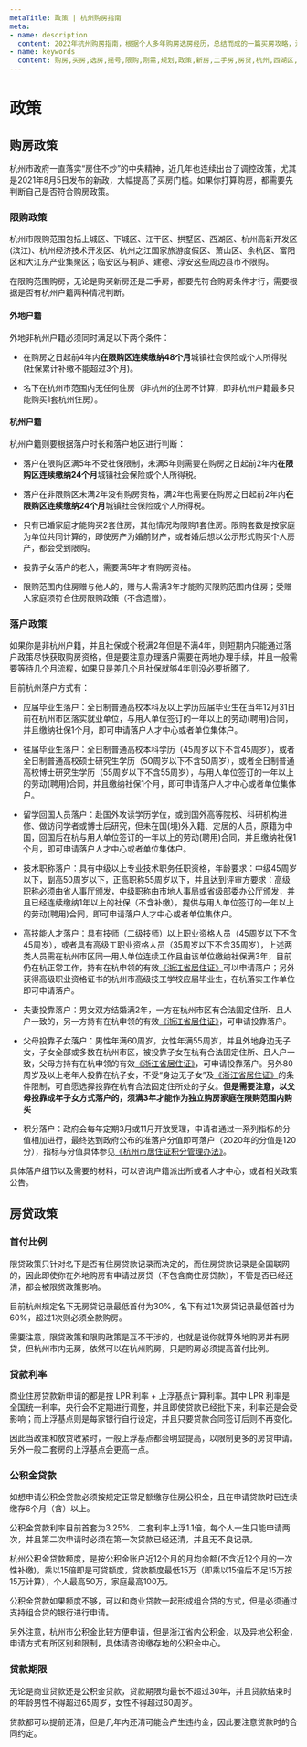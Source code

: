 ```yaml
---
metaTitle: 政策 | 杭州购房指南
meta:
- name: description
  content: 2022年杭州购房指南，根据个人多年购房选房经历，总结而成的一篇买房攻略，涉及新房摇号和二手房选择，包含大量杭州城市规划资料。
- name: keywords
  content: 购房,买房,选房,摇号,限购,刚需,规划,政策,新房,二手房,房贷,杭州,西湖区,拱墅,余杭,未来科技城,良渚,钱江世纪城,运河新城
---
```


# 政策

## 购房政策

杭州市政府一直落实“房住不炒”的中央精神，近几年也连续出台了调控政策，尤其是2021年8月5日发布的新政，大幅提高了买房门槛。如果你打算购房，都需要先判断自己是否符合购房政策。

### 限购政策

杭州市限购范围包括上城区、下城区、江干区、拱墅区、西湖区、杭州高新开发区(滨江)、杭州经济技术开发区、杭州之江国家旅游度假区、萧山区、余杭区、富阳区和大江东产业集聚区；临安区与桐庐、建德、淳安这些周边县市不限购。

在限购范围购房，无论是购买新房还是二手房，都要先符合购房条件才行，需要根据是否有杭州户籍两种情况判断。

#### 外地户籍

外地非杭州户籍必须同时满足以下两个条件：

- 在购房之日起前4年内**在限购区连续缴纳48个月**城镇社会保险或个人所得税(社保累计补缴不能超过3个月)。

- 名下在杭州市范围内无任何住房（非杭州的住房不计算，即非杭州户籍最多只能购买1套杭州住房）。

#### 杭州户籍

杭州户籍则要根据落户时长和落户地区进行判断：

- 落户在限购区满5年不受社保限制，未满5年则需要在购房之日起前2年内**在限购区连续缴纳24个月**城镇社会保险或个人所得税。

- 落户在非限购区未满2年没有购房资格，满2年也需要在购房之日起前2年内**在限购区连续缴纳24个月**城镇社会保险或个人所得税。

- 只有已婚家庭才能购买2套住房，其他情况均限购1套住房。限购套数是按家庭为单位共同计算的，即使房产为婚前财产，或者婚后想以公示形式购买个人房产，都会受到限购。

- 投靠子女落户的老人，需要满5年才有购房资格。

- 限购范围内住房赠与他人的，赠与人需满3年才能购买限购范围内住房；受赠人家庭须符合住房限购政策（不含遗赠）。

### 落户政策

如果你是非杭州户籍，并且社保或个税满2年但是不满4年，则短期内只能通过落户政策尽快获取购房资格，但是要注意办理落户需要在两地办理手续，并且一般需要等待几个月流程，如果只是差几个月社保就够4年则没必要折腾了。

目前杭州落户方式有：

- 应届毕业生落户：全日制普通高校本科及以上学历应届毕业生在当年12月31日前在杭州市区落实就业单位，与用人单位签订的一年以上的劳动(聘用)合同，并且缴纳社保1个月，即可申请落户人才中心或者单位集体户。

- 往届毕业生落户：全日制普通高校本科学历（45周岁以下不含45周岁），或者全日制普通高校硕士研究生学历（50周岁以下不含50周岁），或者全日制普通高校博士研究生学历（55周岁以下不含55周岁），与用人单位签订的一年以上的劳动(聘用)合同，并且缴纳社保1个月，即可申请落户人才中心或者单位集体户。

- 留学回国人员落户：赴国外攻读学历学位，或到国外高等院校、科研机构进修、做访问学者或博士后研究，但未在国(境)外入籍、定居的人员，原籍为中国，回国后在杭与用人单位签订的一年以上的劳动(聘用)合同，并且缴纳社保1个月，即可申请落户人才中心或者单位集体户。

- 技术职称落户：具有中级以上专业技术职务任职资格，年龄要求：中级45周岁以下，副高50周岁以下，正高职称55周岁以下，并且达到评审方要求：高级职称必须由省人事厅颁发，中级职称由市地人事局或省级部委办公厅颁发，并且已经连续缴纳1年以上的社保（不含补缴），提供与用人单位签订的一年以上的劳动(聘用)合同，即可申请落户人才中心或者单位集体户。

- 高技能人才落户：具有技师（二级技师）以上职业资格人员（45周岁以下不含45周岁），或者具有高级工职业资格人员（35周岁以下不含35周岁），上述两类人员需在杭州市区同一用人单位连续工作且由该单位缴纳社保满3年，目前仍在杭正常工作，持有在杭申领的有效[《浙江省居住证》](http://www.hangzhou.gov.cn/art/2019/5/23/art_1643250_4602.html)可以申请落户；另外获得高级职业资格证书的杭州市高级技工学校应届毕业生，在杭落实工作单位即可申请落户。

- 夫妻投靠落户：男女双方结婚满2年，一方在杭州市区有合法固定住所、且人户一致的，另一方持有在杭申领的有效[《浙江省居住证》](http://www.hangzhou.gov.cn/art/2019/5/23/art_1643250_4602.html)，可申请投靠落户。

- 父母投靠子女落户：男性年满60周岁，女性年满55周岁，并且外地身边无子女，子女全部或多数在杭州市区，被投靠子女在杭有合法固定住所、且人户一致，父母方持有在杭申领的有效[《浙江省居住证》](http://www.hangzhou.gov.cn/art/2019/5/23/art_1643250_4602.html)，可申请投靠落户。另外80周岁及以上老年人投靠在杭子女，不受“身边无子女”及[《浙江省居住证》](http://www.hangzhou.gov.cn/art/2019/5/23/art_1643250_4602.html)的条件限制，可自愿选择投靠在杭有合法固定住所处的子女。**但是需要注意，以父母投靠成年子女方式落户的，须满3年才能作为独立购房家庭在限购范围内购买**

- 积分落户：政府会每年定期3月或11月开放受理，申请者通过一系列指标的分值相加进行，最终达到政府公布的准落户分值即可落户（2020年的分值是120分），指标与分值具体参见[《杭州市居住证积分管理办法》](http://www.hangzhou.gov.cn/art/2021/1/13/art_1229063382_1717066.html)。

具体落户细节以及需要的材料，可以咨询户籍派出所或者人才中心，或者相关政策公告。

## 房贷政策

### 首付比例

限贷政策只针对名下是否有住房贷款记录而决定的，而住房贷款记录是全国联网的，因此即使你在外地购房有申请过房贷（不包含商住房贷款），不管是否已经还清，都会被限贷政策影响。

目前杭州规定名下无房贷记录最低首付为30%，名下有过1次房贷记录最低首付为60%，超过1次则必须全款购房。

需要注意，限贷政策和限购政策是互不干涉的，也就是说你就算外地购房并有房贷，但杭州市内无房，依然可以在杭州购房，只是购房必须提高首付比例。

### 贷款利率

商业住房贷款新申请的都是按 LPR 利率 + 上浮基点计算利率。其中 LPR 利率是全国统一利率，央行会不定期进行调整，并且即使贷款已经批下来，利率还是会受影响；而上浮基点则是每家银行自行设定，并且只要贷款合同签订后则不再变化。

因此当政策和放贷收紧时，一般上浮基点都会明显提高，以限制更多的房贷申请。另外一般二套房的上浮基点会更高一点。

### 公积金贷款

如想申请公积金贷款必须按规定正常足额缴存住房公积金，且在申请贷款时已连续缴存6个月（含）以上。

公积金贷款利率目前首套为3.25%，二套利率上浮1.1倍，每个人一生只能申请两次，并且第二次申请时必须在第一次贷款已经还清，并且无不良记录。

杭州公积金贷款额度，是按公积金账户近12个月的月均余额(不含近12个月的一次性补缴)，乘以15倍即是可贷额度，贷款额度最低15万（即乘以15倍后不足15万按15万计算），个人最高50万，家庭最高100万。

公积金贷款如果额度不够，可以和商业贷款一起形成组合贷的方式，但是必须通过支持组合贷的银行进行申请。

另外注意，杭州市公积金比较方便申请，但是浙江省内公积金，以及异地公积金，申请方式有所区别和限制，具体请咨询缴存地的公积金中心。

### 贷款期限

无论是商业贷款还是公积金贷款，贷款期限均最长不超过30年，并且贷款结束时的年龄男性不得超过65周岁，女性不得超过60周岁。

贷款都可以提前还清，但是几年内还清可能会产生违约金，因此要注意贷款时的合同约定。
